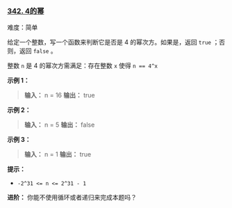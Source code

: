 ### [342\. 4的幂](https://leetcode.cn/problems/power-of-four/)

难度：简单

给定一个整数，写一个函数来判断它是否是 4 的幂次方。如果是，返回 `true` ；否则，返回 `false` 。

整数 `n` 是 4 的幂次方需满足：存在整数 `x` 使得 `n == 4^x`

**示例 1：**

> **输入：** n = 16
> **输出：** true

**示例 2：**

> **输入：** n = 5
> **输出：** false

**示例 3：**

> **输入：** n = 1
> **输出：** true

**提示：**

- `-2^31 <= n <= 2^31 - 1`

**进阶：** 你能不使用循环或者递归来完成本题吗？
